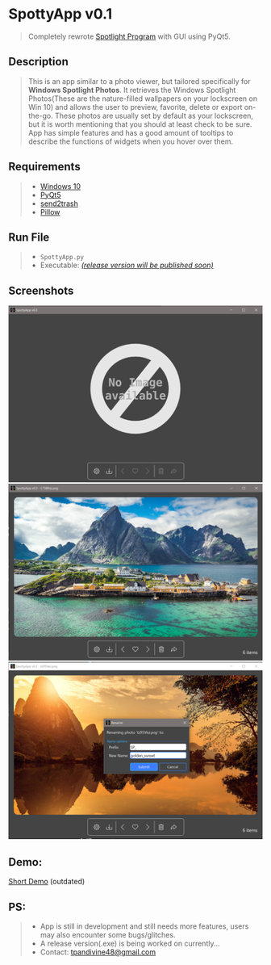# SpottyApp v0.1
> Completely rewrote [Spotlight Program](https://github.com/CHR-onicles/SpotlightProgram) with GUI using PyQt5.

## Description
> This is an app similar to a photo viewer, but tailored specifically for **Windows Spotlight Photos**.
It retrieves the Windows Spotlight Photos(These are the nature-filled wallpapers on your lockscreen on Win 10)
and allows the user to preview, favorite, delete or export on-the-go.
These photos are usually set by default as your lockscreen, but it is worth mentioning that you should at least check to be sure. App has simple
features and has a good amount of tooltips to describe the functions of widgets when you hover over them.

## Requirements
> * [Windows 10](https://www.microsoft.com/en-us/software-download/windows10)
> * [PyQt5](https://pypi.org/project/PyQt5/)
> * [send2trash](https://pypi.org/project/Send2Trash/)
> * [Pillow](https://pypi.org/project/Pillow/)

## Run File
> * `SpottyApp.py`
> * Executable: [*(release version will be published soon)*]()


## Screenshots
![pic_1](https://raw.githubusercontent.com/CHR-onicles/SpotlightProgramGUI/main/screenshots/1.png)
![pic_1](https://raw.githubusercontent.com/CHR-onicles/SpotlightProgramGUI/main/screenshots/2.png)
![pic_1](https://raw.githubusercontent.com/CHR-onicles/SpotlightProgramGUI/main/screenshots/5.png)

## Demo:
[Short Demo](https://imgur.com/zVA7aUH) (outdated)

## PS:
> * App is still in development and still needs more features, users may also encounter some bugs/glitches.
> * A release version(.exe) is being worked on currently...
> * Contact: tpandivine48@gmail.com







